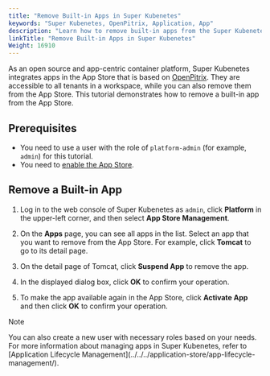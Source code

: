 ```yaml
---
title: "Remove Built-in Apps in Super Kubenetes"
keywords: "Super Kubenetes, OpenPitrix, Application, App"
description: "Learn how to remove built-in apps from the Super Kubenetes App Store."
linkTitle: "Remove Built-in Apps in Super Kubenetes"
Weight: 16910
---
```


As an open source and app-centric container platform, Super Kubenetes integrates apps in the App Store that is based on [OpenPitrix](https://github.com/openpitrix/openpitrix). They are accessible to all tenants in a workspace, while you can also remove them from the App Store. This tutorial demonstrates how to remove a built-in app from the App Store.

## Prerequisites

- You need to use a user with the role of `platform-admin` (for example, `admin`) for this tutorial.
- You need to [enable the App Store](../../../pluggable-components/app-store/).

## Remove a Built-in App

1. Log in to the web console of Super Kubenetes as `admin`, click **Platform** in the upper-left corner, and then select **App Store Management**.

2. On the **Apps** page, you can see all apps in the list. Select an app that you want to remove from the App Store. For example, click **Tomcat** to go to its detail page.

3. On the detail page of Tomcat, click **Suspend App** to remove the app.

4. In the displayed dialog box, click **OK** to confirm your operation.

5. To make the app available again in the App Store, click **Activate App** and then click **OK** to confirm your operation.

  <div className="notices note">
    <p>Note</p>
    <div>
      You can also create a new user with necessary roles based on your needs. For more information about managing apps in Super Kubenetes, refer to [Application Lifecycle Management](../../../application-store/app-lifecycle-management/).
    </div>
  </div>

